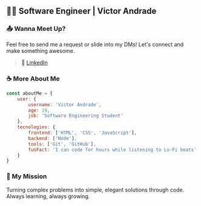 ## 👨‍💻 Software Engineer | Victor Andrade

### 📤 Wanna Meet Up?

Feel free to send me a request or slide into my DMs! Let's connect and make something awesome.

> 💼 [LinkedIn](https://linkedin.com/in/victoandrad)

### ☕ More About Me

```javascript
const aboutMe = {
    user: {
        username: 'Victor Andrade',
        age: 19,
        job: 'Software Engineering Student'
    },
    tecnologies: {
        frontend: ['HTML', 'CSS', 'JavaScript'],
        backend: ['Node'],
        tools: ['Git', 'GitHub'],
        funFact: 'I can code for hours while listening to Lo-Fi beats'
    }
}
```

### 🌟 My Mission

Turning complex problems into simple, elegant solutions through code. Always learning, always growing.
